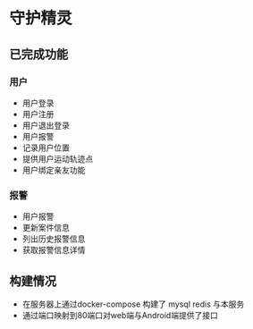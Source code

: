 # 守护精灵

## 已完成功能

### 用户
* 用户登录
* 用户注册
* 用户退出登录
* 用户报警
* 记录用户位置
* 提供用户运动轨迹点
* 用户绑定亲友功能

### 报警
* 用户报警
* 更新案件信息
* 列出历史报警信息
* 获取报警信息详情


## 构建情况
* 在服务器上通过docker-compose 构建了 mysql redis 与本服务
* 通过端口映射到80端口对web端与Android端提供了接口